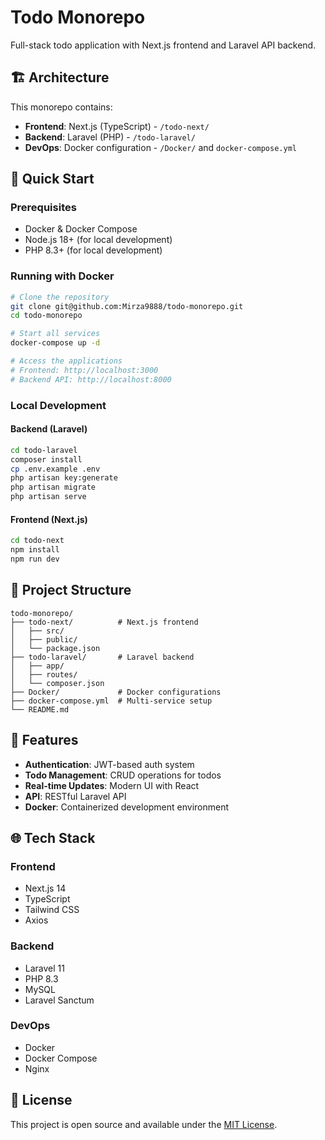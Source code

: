 # Todo Monorepo

Full-stack todo application with Next.js frontend and Laravel API backend.

## 🏗️ Architecture

This monorepo contains:

- **Frontend**: Next.js (TypeScript) - `/todo-next/`
- **Backend**: Laravel (PHP) - `/todo-laravel/`
- **DevOps**: Docker configuration - `/Docker/` and `docker-compose.yml`

## 🚀 Quick Start

### Prerequisites
- Docker & Docker Compose
- Node.js 18+ (for local development)
- PHP 8.3+ (for local development)

### Running with Docker

```bash
# Clone the repository
git clone git@github.com:Mirza9888/todo-monorepo.git
cd todo-monorepo

# Start all services
docker-compose up -d

# Access the applications
# Frontend: http://localhost:3000
# Backend API: http://localhost:8000
```

### Local Development

#### Backend (Laravel)
```bash
cd todo-laravel
composer install
cp .env.example .env
php artisan key:generate
php artisan migrate
php artisan serve
```

#### Frontend (Next.js)
```bash
cd todo-next
npm install
npm run dev
```

## 📁 Project Structure

```
todo-monorepo/
├── todo-next/          # Next.js frontend
│   ├── src/
│   ├── public/
│   └── package.json
├── todo-laravel/       # Laravel backend
│   ├── app/
│   ├── routes/
│   └── composer.json
├── Docker/             # Docker configurations
├── docker-compose.yml  # Multi-service setup
└── README.md
```

## 🔧 Features

- **Authentication**: JWT-based auth system
- **Todo Management**: CRUD operations for todos
- **Real-time Updates**: Modern UI with React
- **API**: RESTful Laravel API
- **Docker**: Containerized development environment

## 🌐 Tech Stack

### Frontend
- Next.js 14
- TypeScript
- Tailwind CSS
- Axios

### Backend
- Laravel 11
- PHP 8.3
- MySQL
- Laravel Sanctum

### DevOps
- Docker
- Docker Compose
- Nginx

## 📝 License

This project is open source and available under the [MIT License](LICENSE). 